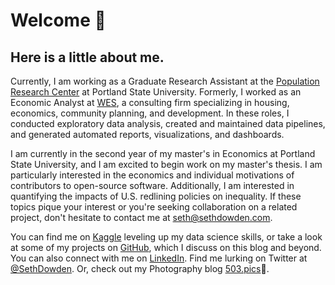 # Welcome 👋
## Here is a little about me.

Currently, I am working as a Graduate Research Assistant at the [Population Research Center](https://www.pdx.edu/population-research/) at Portland State University. Formerly, I worked as an Economic Analyst at [WES](https://www.westernes.com/), a consulting firm specializing in housing, economics, community planning, and development. In these roles, I conducted exploratory data analysis, created and maintained data pipelines, and generated automated reports, visualizations, and dashboards.

I am currently in the second year of my master's in Economics at Portland State University, and I am excited to begin work on my master's thesis. I am particularly interested in the economics and individual motivations of contributors to open-source software. Additionally, I am interested in quantifying the impacts of U.S. redlining policies on inequality. If these topics pique your interest or you're seeking collaboration on a related project, don't hesitate to contact me at [seth@sethdowden.com](mailto:seth@sethdowden.com).

You can find me on [Kaggle](https://www.kaggle.com/sethdowden) leveling up my data science skills, or take a look at some of my projects on [GitHub](https://github.com/SethDowden), which I discuss on this blog and beyond. You can also connect with me on [LinkedIn](https://www.linkedin.com/in/sethdowden/). Find me lurking on Twitter at [@SethDowden](https://twitter.com/sethdowden). Or, check out my Photography blog [503.pics](https://503.pics/)📸.

```{tableofcontents}
```